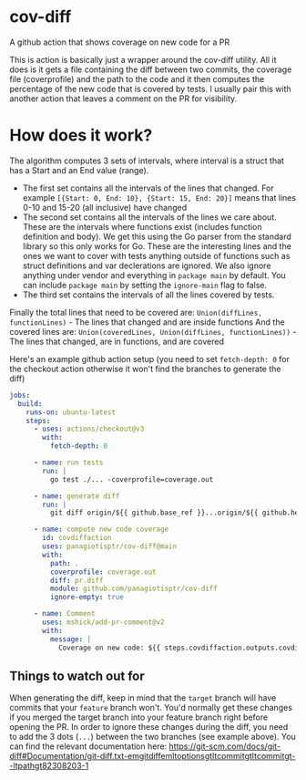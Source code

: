 # cov-diff

A github action that shows coverage on new code for a PR

This is action is basically just a wrapper around the cov-diff utility. All it does is it gets a file containing the diff between two commits,
the coverage file (coverprofile) and the path to the code and it then computes the percentage of the new code that is covered by tests. I usually pair this
with another action that leaves a comment on the PR for visibility.

# How does it work?

The algorithm computes 3 sets of intervals, where interval is a struct that has a Start and an End value (range).

- The first set contains all the intervals of the lines that changed. For example `[{Start: 0, End: 10}, {Start: 15, End: 20}]` means that lines
  0-10 and 15-20 (all inclusive) have changed
- The second set contains all the intervals of the lines we care about. These are the intervals where functions exist (includes function definition and body).
  We get this using the Go parser from the standard library so this only works for Go. These are the interesting lines and the ones we want to cover with tests
  anything outside of functions such as struct definitions and var declerations are ignored. We also ignore anything under vendor and everything in `package main`
  by default. You can include `package main` by setting the `ignore-main` flag to false.
- The third set contains the intervals of all the lines covered by tests.

Finally the total lines that need to be covered are: `Union(diffLines, functionLines)` - The lines that changed and are inside functions
And the covered lines are: `Union(coveredLines, Union(diffLines, functionLines))` - The lines that changed, are in functions, and are covered

Here's an example github action setup (you need to set `fetch-depth: 0` for the checkout action otherwise it won't find the branches to generate the diff)

```yaml
jobs:
  build:
    runs-on: ubuntu-latest
    steps:
      - uses: actions/checkout@v3
        with:
          fetch-depth: 0

      - name: run tests
        run: |
          go test ./... -coverprofile=coverage.out

      - name: generate diff
        run: |
          git diff origin/${{ github.base_ref }}...origin/${{ github.head_ref }} > pr.diff

      - name: compute new code coverage
        id: covdiffaction
        uses: panagiotisptr/cov-diff@main
        with:
          path: .
          coverprofile: coverage.out
          diff: pr.diff
          module: github.com/panagiotisptr/cov-diff
          ignore-empty: true

      - name: Comment
        uses: mshick/add-pr-comment@v2
        with:
          message: |
            Coverage on new code: ${{ steps.covdiffaction.outputs.covdiff }}%
```

## Things to watch out for

When generating the diff, keep in mind that the `target` branch will have commits that your `feature` branch won't. You'd normally get these changes if you merged the target branch into your feature branch right before opening the PR. In order to ignore these changes during the diff, you need to add the 3 dots (`...`) between the two branches (see example above). You can find the relevant documentation here: https://git-scm.com/docs/git-diff#Documentation/git-diff.txt-emgitdiffemltoptionsgtltcommitgtltcommitgt--ltpathgt82308203-1
